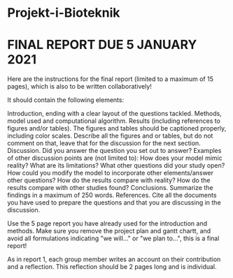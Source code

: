 # Projekt-i-Bioteknik
# FINAL REPORT DUE 5 JANUARY 2021

Here are the instructions for the final report (limited to a maximum of 15 pages), which is also to be written collaboratively!

It should contain the following elements:

Introduction, ending with a clear layout of the questions tackled.
Methods, model used and computational algorithm.
Results (including references to figures and/or tables). The figures and tables should be captioned properly, including color scales. Describe all the figures and or tables, but do not comment on that, leave that for the discussion for the next section.
Discussion. Did you answer the question you set out to answer? Examples of other discussion points are (not limited to): How does your model mimic reality? What are its limitations? What other questions did your study open? How could you modify the model to incorporate other elements/answer other questions? How do the results compare with reality? How do the results compare with other studies found?
Conclusions. Summarize the findings in a maximum of 250 words.
References. Cite all the documents you have used to prepare the questions and that you are discussing in the discussion.
 

Use the 5 page report you have already used for the introduction and methods. Make sure you remove the project plan and gantt chartt, and avoid all formulations indicating "we will..." or "we plan to...",  this is a final report!

As in report 1, each group member writes an account on their contribution and a reflection. This reflection should be 2 pages long and is individual.

